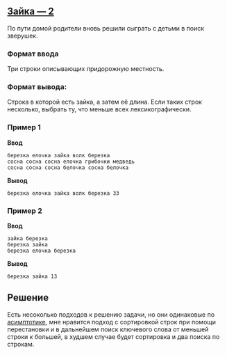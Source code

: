 ## [Зайка — 2](../../../solutions/2.2/22_t.py)

По пути домой родители вновь решили сыграть с детьми в поиск зверушек.

### Формат ввода

Три строки описывающих придорожную местность.

### Формат вывода:

Строка в которой есть зайка, а затем её длина.
Если таких строк несколько, выбрать ту, что меньше всех лексикографически.

### Пример 1

**Ввод**
```plaintext
березка елочка зайка волк березка
сосна сосна сосна елочка грибочки медведь
сосна сосна сосна белочка сосна белочка
```

**Вывод**
```plaintext
березка елочка зайка волк березка 33
```

### Пример 2

**Ввод**
```plaintext
зайка березка
березка зайка
березка елочка березка
```

**Вывод**
```plaintext
березка зайка 13
```

## Решение

Есть несоколько подходов к решению задачи, но они одинаковые по [асимптотике](https://ru.wikipedia.org/wiki/%D0%90%D1%81%D0%B8%D0%BC%D0%BF%D1%82%D0%BE%D1%82%D0%B8%D1%87%D0%B5%D1%81%D0%BA%D0%B8%D0%B9_%D0%B0%D0%BD%D0%B0%D0%BB%D0%B8%D0%B7), мне нравится подход с сортировкой строк при помощи перестановки и в дальнейшем поиск ключевого слова от меньшей строки к большей, в худшем случае будет сортировка и два поиска по строкам.